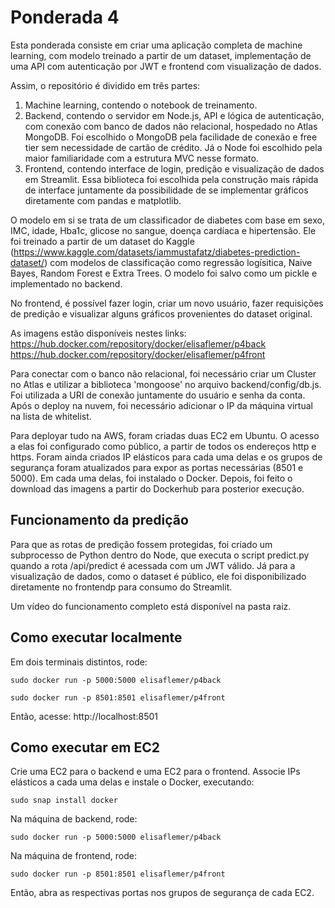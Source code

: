 # Ponderada 4

Esta ponderada consiste em criar uma aplicação completa de machine learning, com modelo treinado a partir de um dataset, implementação de uma API com autenticação por JWT e frontend com visualização de dados.

Assim, o repositório é dividido em três partes:

1. Machine learning, contendo o notebook de treinamento.
2. Backend, contendo o servidor em Node.js, API e lógica de autenticação, com conexão com banco de dados não relacional, hospedado no Atlas MongoDB. Foi escolhido o MongoDB pela facilidade de conexão e free tier sem necessidade de cartão de crédito. Já o Node foi escolhido pela maior familiaridade com a estrutura MVC nesse formato.
3. Frontend, contendo interface de login, predição e visualização de dados em Streamlit. Essa biblioteca foi escolhida pela construção mais rápida de interface juntamente da possibilidade de se implementar gráficos diretamente com pandas e matplotlib.

O modelo em si se trata de um classificador de diabetes com base em sexo, IMC, idade, Hba1c, glicose no sangue, doença cardíaca e hipertensão. Ele foi treinado a partir de um dataset do Kaggle (https://www.kaggle.com/datasets/iammustafatz/diabetes-prediction-dataset/) com modelos de classificação como regressão logísitica, Naive Bayes, Random Forest e Extra Trees. O modelo foi salvo como um pickle e implementado no backend.

No frontend, é possível fazer login, criar um novo usuário, fazer requisições de predição e visualizar alguns gráficos provenientes do dataset original.

As imagens estão disponíveis nestes links:
https://hub.docker.com/repository/docker/elisaflemer/p4back
https://hub.docker.com/repository/docker/elisaflemer/p4front

Para conectar com o banco não relacional, foi necessário criar um Cluster no Atlas e utilizar a biblioteca 'mongoose' no arquivo backend/config/db.js. Foi utilizada a URI de conexão juntamente do usuário e senha da conta. Após o deploy na nuvem, foi necessário adicionar o IP da máquina virtual na lista de whitelist.

Para deployar tudo na AWS, foram criadas duas EC2 em Ubuntu. O acesso a elas foi configurado como público, a partir de todos os endereços http e https. Foram ainda criados IP elásticos para cada uma delas e os grupos de segurança foram atualizados para expor as portas necessárias (8501 e 5000). Em cada uma delas, foi instalado o Docker. Depois, foi feito o download das imagens a partir do Dockerhub para posterior execução.

## Funcionamento da predição

Para que as rotas de predição fossem protegidas, foi criado um subprocesso de Python dentro do Node, que executa o script predict.py quando a rota /api/predict é acessada com um JWT válido. Já para a visualização de dados, como o dataset é público, ele foi disponibilizado diretamente no frontendp para consumo do Streamlit.

Um vídeo do funcionamento completo está disponível na pasta raiz.

## Como executar localmente
Em dois terminais distintos, rode:

```
sudo docker run -p 5000:5000 elisaflemer/p4back
```

```
sudo docker run -p 8501:8501 elisaflemer/p4front
```

Então, acesse: http://localhost:8501

## Como executar em EC2

Crie uma EC2 para o backend e uma EC2 para o frontend. Associe IPs elásticos a cada uma delas e instale o Docker, executando:

```
sudo snap install docker
```

Na máquina de backend, rode:

```
sudo docker run -p 5000:5000 elisaflemer/p4back
```

Na máquina de frontend, rode:

```
sudo docker run -p 8501:8501 elisaflemer/p4front
```

Então, abra as respectivas portas nos grupos de segurança de cada EC2.